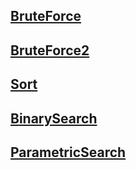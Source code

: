 ## [BruteForce](https://github.com/kps990515/algorithm/tree/master/fast/1.%20BruteForce)
## [BruteForce2](https://github.com/kps990515/algorithm/tree/master/fast/2.%20BruteForce2)
## [Sort](https://github.com/kps990515/algorithm/tree/master/fast/3.%20Sort)
## [BinarySearch](https://github.com/kps990515/algorithm/tree/master/fast/4.%20BinarySearch)
## [ParametricSearch](https://github.com/kps990515/algorithm/tree/master/fast/5.%20ParametricSearch)